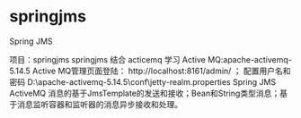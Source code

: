 # springjms
Spring JMS

项目：springjms
springjms 结合 acticemq 学习
Active MQ:apache-activemq-5.14.5
Active MQ管理页面登陆： http://localhost:8161/admin/ ； 
配置用户名和密码  D:\apache-activemq-5.14.5\conf\jetty-realm.properties 
Spring JMS  ActiveMQ 消息的基于JmsTemplate的发送和接收；Bean和String类型消息；基于消息监听容器和监听器的消息异步接收和处理。
       
